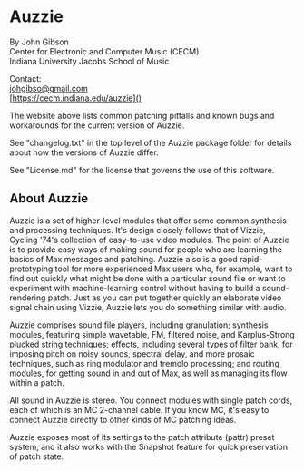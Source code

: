 
# Auzzie

By John Gibson<br/>
Center for Electronic and Computer Music (CECM)<br/>
Indiana University Jacobs School of Music

Contact:<br/>
johgibso@gmail.com<br/>
[https://cecm.indiana.edu/auzzie]()

The website above lists common patching pitfalls and known bugs and workarounds for the current version of Auzzie.

See "changelog.txt" in the top level of the Auzzie package folder for details about how the versions of Auzzie differ.

See "License.md" for the license that governs the use of this software.

## About Auzzie

Auzzie is a set of higher-level modules that offer some common synthesis and processing techniques. It's design closely follows that of Vizzie, Cycling '74's collection of easy-to-use video modules. The point of Auzzie is to provide easy ways of making sound for people who are learning the basics of Max messages and patching. Auzzie also is a good rapid-prototyping tool for more experienced Max users who, for example, want to find out quickly what might be done with a particular sound file or want to experiment with machine-learning control without having to build a sound-rendering patch. Just as you can put together quickly an elaborate video signal chain using Vizzie, Auzzie lets you do something similar with audio.

Auzzie comprises sound file players, including granulation; synthesis modules, featuring simple wavetable, FM, filtered noise, and Karplus-Strong plucked string techniques; effects, including several types of filter bank, for imposing pitch on noisy sounds, spectral delay, and more prosaic techniques, such as ring modulator and tremolo processing; and routing modules, for getting sound in and out of Max, as well as managing its flow within a patch.

All sound in Auzzie is stereo. You connect modules with single patch cords, each of which is an MC 2-channel cable. If you know MC, it's easy to connect Auzzie directly to other kinds of MC patching ideas.

Auzzie exposes most of its settings to the patch attribute (pattr) preset system, and it also works with the Snapshot feature for quick preservation of patch state.


